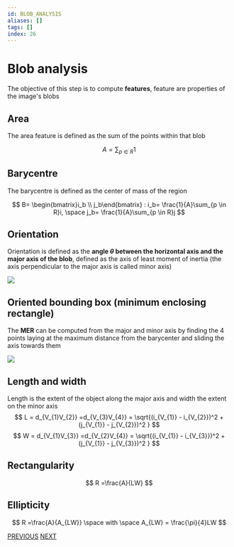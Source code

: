 ```yaml
---
id: BLOB_ANALYSIS
aliases: []
tags: []
index: 26
---
```


# Blob analysis

The objective of this step is to compute **features**, feature are properties of the image's blobs

## Area

The area feature is defined as the sum of the points within that blob

$$
A = \sum_{p\in R}1
$$

## Barycentre

The barycentre is defined as the center of mass of the region

$$
B= \begin{bmatrix}i_b \\ j_b\end{bmatrix} : i_b= \frac{1}{A}\sum_{p \in R}i, \space j_b= \frac{1}{A}\sum_{p \in R}j
$$
## Orientation

Orientation is defined as the **angle $\theta$ between the horizontal axis and the major axis of the blob**, defined as the axis of least moment of inertia (the axis perpendicular to the major axis is called minor axis)

![](computer_vision/Pasted_image_20240303183222.png)

## Oriented bounding box (minimum enclosing rectangle)

The **MER** can be computed from the major and minor axis by finding the 4 points laying at the maximum distance from the barycenter and sliding the axis towards them

![](computer_vision/Pasted_image_20240303183704.png)
## Length and width


Length is the extent of the object along the major axis and width the extent on the minor axis
$$
L = d_{V_{1}V_{2}} =d_{V_{3}V_{4}}  = \sqrt{(i_{V_{1}} - i_{V_{2}})^2 +(j_{V_{1}} - j_{V_{2}})^2 }
$$
$$
W = d_{V_{1}V_{3}} =d_{V_{2}V_{4}}  = \sqrt{(i_{V_{1}} - i_{V_{3}})^2 +(j_{V_{1}} - j_{V_{3}})^2 }
$$
## Rectangularity

$$
R =\frac{A}{LW}
$$

## Ellipticity

$$
R =\frac{A}{A_{LW}} \space with \space A_{LW} = \frac{\pi}{4}LW
$$

[PREVIOUS](computer_vision/image_segmentation_blob_analysis/components_labeling.md) [NEXT](computer_vision/local_features/finding_correspondences.md)
